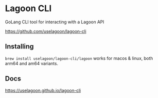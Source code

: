 # Lagoon CLI
GoLang CLI tool for interacting with a Lagoon API

https://github.com/uselagoon/lagoon-cli

## Installing

`brew install uselagoon/lagoon-cli/lagoon` works for macos & linux, both arm64 and am64 variants.

## Docs

https://uselagoon.github.io/lagoon-cli
